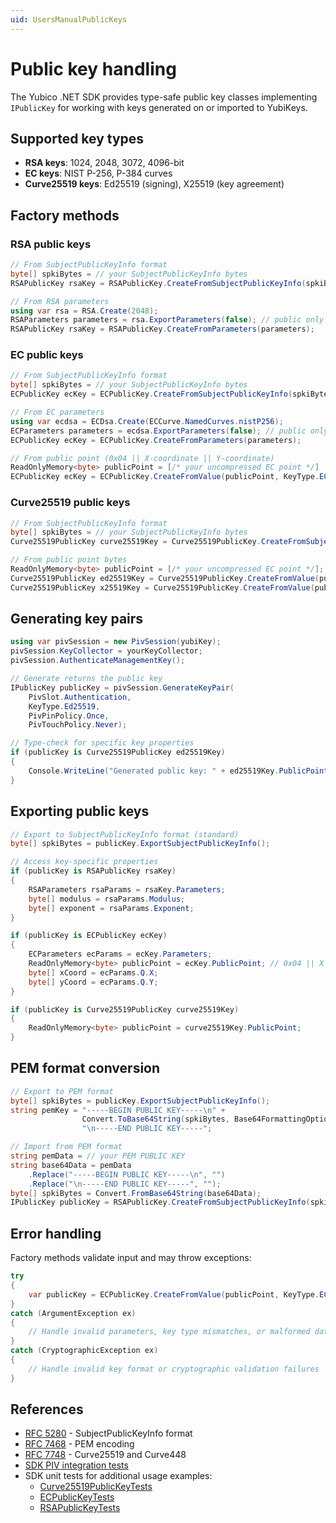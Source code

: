 ```yaml
---
uid: UsersManualPublicKeys
---
```


<!-- Copyright 2021 Yubico AB

Licensed under the Apache License, Version 2.0 (the "License");
you may not use this file except in compliance with the License.
You may obtain a copy of the License at

    http://www.apache.org/licenses/LICENSE-2.0

Unless required by applicable law or agreed to in writing, software
distributed under the License is distributed on an "AS IS" BASIS,
WITHOUT WARRANTIES OR CONDITIONS OF ANY KIND, either express or implied.
See the License for the specific language governing permissions and
limitations under the License. -->

# Public key handling

The Yubico .NET SDK provides type-safe public key classes implementing `IPublicKey` for working with keys generated on or imported to YubiKeys.

## Supported key types

- **RSA keys**: 1024, 2048, 3072, 4096-bit
- **EC keys**: NIST P-256, P-384 curves
- **Curve25519 keys**: Ed25519 (signing), X25519 (key agreement)

## Factory methods

### RSA public keys

```csharp
// From SubjectPublicKeyInfo format
byte[] spkiBytes = // your SubjectPublicKeyInfo bytes
RSAPublicKey rsaKey = RSAPublicKey.CreateFromSubjectPublicKeyInfo(spkiBytes);

// From RSA parameters
using var rsa = RSA.Create(2048);
RSAParameters parameters = rsa.ExportParameters(false); // public only
RSAPublicKey rsaKey = RSAPublicKey.CreateFromParameters(parameters);
```

### EC public keys

```csharp
// From SubjectPublicKeyInfo format
byte[] spkiBytes = // your SubjectPublicKeyInfo bytes
ECPublicKey ecKey = ECPublicKey.CreateFromSubjectPublicKeyInfo(spkiBytes);

// From EC parameters
using var ecdsa = ECDsa.Create(ECCurve.NamedCurves.nistP256);
ECParameters parameters = ecdsa.ExportParameters(false); // public only
ECPublicKey ecKey = ECPublicKey.CreateFromParameters(parameters);

// From public point (0x04 || X-coordinate || Y-coordinate)
ReadOnlyMemory<byte> publicPoint = [/* your uncompressed EC point */]
ECPublicKey ecKey = ECPublicKey.CreateFromValue(publicPoint, KeyType.ECP256);
```

### Curve25519 public keys

```csharp
// From SubjectPublicKeyInfo format
byte[] spkiBytes = // your SubjectPublicKeyInfo bytes
Curve25519PublicKey curve25519Key = Curve25519PublicKey.CreateFromSubjectPublicKeyInfo(spkiBytes);

// From public point bytes
ReadOnlyMemory<byte> publicPoint = [/* your uncompressed EC point */];
Curve25519PublicKey ed25519Key = Curve25519PublicKey.CreateFromValue(publicPoint, KeyType.Ed25519);
Curve25519PublicKey x25519Key = Curve25519PublicKey.CreateFromValue(publicPoint, KeyType.X25519);
```

## Generating key pairs

```csharp
using var pivSession = new PivSession(yubiKey);
pivSession.KeyCollector = yourKeyCollector;
pivSession.AuthenticateManagementKey();

// Generate returns the public key
IPublicKey publicKey = pivSession.GenerateKeyPair(
    PivSlot.Authentication,
    KeyType.Ed25519,
    PivPinPolicy.Once,
    PivTouchPolicy.Never);

// Type-check for specific key properties
if (publicKey is Curve25519PublicKey ed25519Key)
{
    Console.WriteLine("Generated public key: " + ed25519Key.PublicPoint);
}
```

## Exporting public keys

```csharp
// Export to SubjectPublicKeyInfo format (standard)
byte[] spkiBytes = publicKey.ExportSubjectPublicKeyInfo();

// Access key-specific properties
if (publicKey is RSAPublicKey rsaKey)
{
    RSAParameters rsaParams = rsaKey.Parameters;
    byte[] modulus = rsaParams.Modulus;
    byte[] exponent = rsaParams.Exponent;
}

if (publicKey is ECPublicKey ecKey)
{
    ECParameters ecParams = ecKey.Parameters;
    ReadOnlyMemory<byte> publicPoint = ecKey.PublicPoint; // 0x04 || X || Y format
    byte[] xCoord = ecParams.Q.X;
    byte[] yCoord = ecParams.Q.Y;
}

if (publicKey is Curve25519PublicKey curve25519Key)
{
    ReadOnlyMemory<byte> publicPoint = curve25519Key.PublicPoint;
}
```

## PEM format conversion

```csharp
// Export to PEM format
byte[] spkiBytes = publicKey.ExportSubjectPublicKeyInfo();
string pemKey = "-----BEGIN PUBLIC KEY-----\n" +
                Convert.ToBase64String(spkiBytes, Base64FormattingOptions.InsertLineBreaks) +
                "\n-----END PUBLIC KEY-----";

// Import from PEM format
string pemData = // your PEM PUBLIC KEY
string base64Data = pemData
    .Replace("-----BEGIN PUBLIC KEY-----\n", "")
    .Replace("\n-----END PUBLIC KEY-----", "");
byte[] spkiBytes = Convert.FromBase64String(base64Data);
IPublicKey publicKey = RSAPublicKey.CreateFromSubjectPublicKeyInfo(spkiBytes); // or ECPublicKey, etc.
```

## Error handling

Factory methods validate input and may throw exceptions:

```csharp
try
{
    var publicKey = ECPublicKey.CreateFromValue(publicPoint, KeyType.ECP256);
}
catch (ArgumentException ex)
{
    // Handle invalid parameters, key type mismatches, or malformed data
}
catch (CryptographicException ex)
{
    // Handle invalid key format or cryptographic validation failures
}
```

## References

- [RFC 5280](https://tools.ietf.org/html/rfc5280) - SubjectPublicKeyInfo format
- [RFC 7468](https://tools.ietf.org/html/rfc7468) - PEM encoding
- [RFC 7748](https://tools.ietf.org/html/rfc7748) - Curve25519 and Curve448
- [SDK PIV integration tests](https://github.com/Yubico/Yubico.NET.SDK/tree/main/Yubico.YubiKey/tests/integration/Yubico/YubiKey/Piv)
- SDK unit tests for additional usage examples:
  - [Curve25519PublicKeyTests](https://github.com/Yubico/Yubico.NET.SDK/blob/develop/Yubico.YubiKey/tests/unit/Yubico/YubiKey/Cryptography/Curve25519PublicKeyTests.cs)
  - [ECPublicKeyTests](https://github.com/Yubico/Yubico.NET.SDK/blob/develop/Yubico.YubiKey/tests/unit/Yubico/YubiKey/Cryptography/ECPublicKeyTests.cs)
  - [RSAPublicKeyTests](https://github.com/Yubico/Yubico.NET.SDK/blob/develop/Yubico.YubiKey/tests/unit/Yubico/YubiKey/Cryptography/RSAPublicKeyTests.cs)
